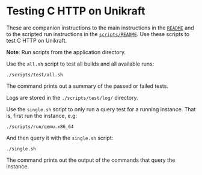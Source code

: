 # Testing C HTTP on Unikraft

These are companion instructions to the main instructions in the [`README`](../../README.md) and to the scripted run instructions in the [`scripts/README`](../README.md).
Use these scripts to test C HTTP on Unikraft.

**Note**: Run scripts from the application directory.

Use the `all.sh` script to test all builds and all available runs:

```console
./scripts/test/all.sh
```

The command prints out a summary of the passed or failed tests.

Logs are stored in the `./scripts/test/log/` directory.

Use the `single.sh` script to only run a query test for a running instance.
That is, first run the instance, e.g:

```console
./scripts/run/qemu.x86_64
```

And then query it with the `single.sh` script:

```console
./single.sh
```

The command prints out the output of the commands that query the instance.
